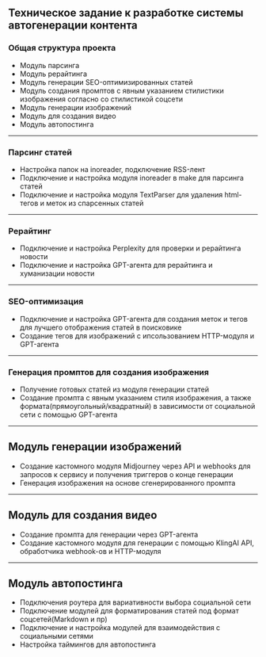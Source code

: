 ## Техническое задание к разработке системы автогенерации контента
### Общая структура проекта
- Модуль парсинга
- Модуль рерайтинга
- Модуль генерации SEO-оптимизированных статей
- Модуль создания промптов с явным указанием стилистики изображения согласно со стилистикой соцсети
- Модуль генерации изображений
- Модуль для создания видео
- Модуль автопостинга
---
### Парсинг статей
- Настройка папок на inoreader, подключение RSS-лент
- Подключение и настройка модуля inoreader в make для парсинга статей
- Подключение и настройка модуля TextParser для удаления html-тегов и меток из спарсенных статей
---
### Рерайтинг
- Подключение и настройка Perplexity для проверки и рерайтинга новости
- Подключение и настройка GPT-агента для рерайтинга и хуманизации новости
---
### SEO-оптимизация
- Подключение и настройка GPT-агента для создания меток и тегов для лучшего отображения статей в поисковике
- Создание тегов для изображений с ипсользованием HTTP-модуля и GPT-агента
---
### Генерация промптов для создания изображения
- Получение готовых статей из модуля генерации статей
- Создание промпта с явным указанием стиля изображения, а также формата(прямоугольный/квадратный) в зависимости от социальной сети с помощью GPT-агента
---
## Модуль генерации изображений
- Создание кастомного модуля Midjourney через API и webhooks для запросов к сервису и получения триггеров о конце генерации
- Генерация изображения на основе сгенерированного промпта
---
## Модуль для создания видео
- Создание промпта для генерации через GPT-агента
- Создание кастомного модуля для генерации с помощью KlingAI API, обработчика webhook-ов и HTTP-модуля
---
## Модуль автопостинга
- Подключения роутера для вариативности выбора социальной сети
- Подключение модулей для форматирования статей под формат соцсетей(Markdown и пр)
- Подключение и настройка модулей для взаимодействия с социальными сетями
- Настройка таймингов для автопостинга
